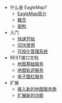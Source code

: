 * 什么是 EagleMap?
    * [EagleMap简介](/zh-cn/more-pages)
    * [概念](guide)
    * [架构](guide)
* 入门
    * [快速开始](/zh-cn/quickstart)
    * [SDK使用](guide)
    * [可视化管理系统](guide)
* REST接口文档
    * [地图基础服务](quickstart)
    * [地图轨迹服务](quickstart)
    * [电子围栏服务](quickstart)
* 扩展
    * [接入新的地图服务商](quickstart)
    * [扩展新的功能](guide)
    